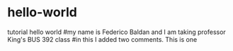 # hello-world
tutorial hello world
#my name is Federico Baldan and I am taking professor King's BUS 392 class
#in this I added two comments. This is one
